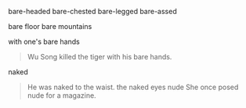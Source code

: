 
bare-headed
bare-chested
bare-legged
bare-assed

bare floor
bare mountains

with one's bare hands
>Wu Song killed the tiger with his bare hands.

naked
>He was naked to the waist.
the naked eyes
nude
>She once posed nude for a magazine.
